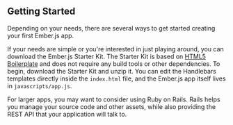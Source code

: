 ## Getting Started

Depending on your needs, there are several ways to get started creating your 
first Ember.js app.

If your needs are simple or you're interested in just playing around, you can 
download the Ember.js Starter Kit. The Starter Kit is based on [HTML5 
Boilerplate](http://html5boilerplate.com/) and does not require any build tools 
or other dependencies. To begin, download the Starter Kit and unzip it. You can 
edit the Handlebars templates directly inside the `index.html` file, and the 
Ember.js app itself lives in `javascripts/app.js`.

For larger apps, you may want to consider using Ruby on Rails. Rails helps you 
manage your source code and other assets, while also providing the REST API 
that your application will talk to.
